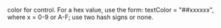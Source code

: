 color for control. For a hex value, use the form:
            textColor = "##xxxxxx", where x = 0-9 or A-F; use two hash
            signs or none.